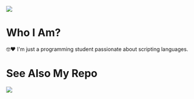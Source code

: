 ![](https://files.catbox.moe/w457k9.gif)

# Who I Am?

🤓❤ I'm just a programming student passionate about scripting languages.

# See Also My Repo

<a href="https://github.com/CollenMenezes/ZoFinder"> ![](https://files.catbox.moe/jiaqqc.png) </a>
